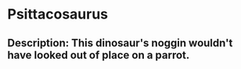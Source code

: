 # Psittacosaurus
## Description: This dinosaur's noggin wouldn't have looked out of place on a parrot.